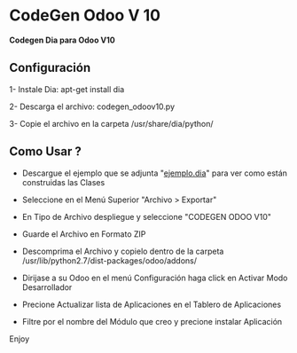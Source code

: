 # CodeGen Odoo V 10
<strong>Codegen Dia para Odoo V10</strong>

<strong>Configuración</strong>
---------------------

1- Instale Dia: apt-get install dia

2- Descarga el archivo: codegen_odoov10.py

3- Copie el archivo en la carpeta /usr/share/dia/python/

<strong>Como Usar ?</strong>
---------------------

* Descargue el ejemplo que se adjunta "<a href="http://www.minpi.gob.ve/images/icons/componente/mapvenezuela/com_mapa-1.0.0.zip" target="_blank">ejemplo.dia</a>" para ver como están construidas las Clases

* Seleccione en el Menú Superior "Archivo > Exportar"

* En Tipo de Archivo despliegue y seleccione "CODEGEN ODOO V10"

* Guarde el Archivo en Formato ZIP

* Descomprima el Archivo y copielo dentro de la carpeta /usr/lib/python2.7/dist-packages/odoo/addons/

* Dirijase a su Odoo en el menú Configuración haga click en Activar Modo Desarrollador

* Precione Actualizar lista de Aplicaciones en el Tablero de Aplicaciones

* Filtre por el nombre del Módulo que creo y precione instalar Aplicación

Enjoy
